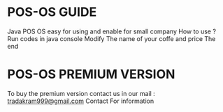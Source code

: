 # POS-OS GUIDE
Java POS OS easy for using and enable for small company 
How to use ?
Run codes in java console 
Modify The name of your coffe and price
The end

# POS-OS PREMIUM VERSION
To buy the premium version contact us in our mail : tradakram999@gmail.com
Contact For information 
